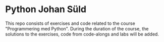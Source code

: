 # Python Johan Süld
This repo consists of exercises and code related to the course "Programmering med Python". During the duration of the course, the solutions to the exercises, code from code-alongs and labs will be added.